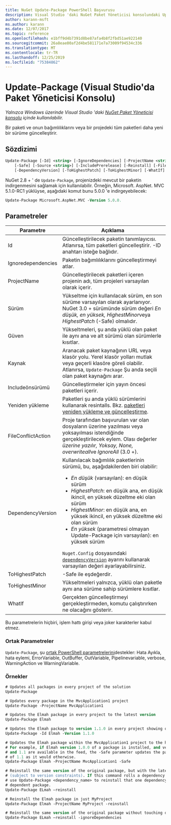 ```yaml
---
title: NuGet Update-Package PowerShell Başvurusu
description: Visual Studio 'daki NuGet Paket Yöneticisi konsolundaki Update-Package PowerShell komutu için başvuru.
author: karann-msft
ms.author: karann
ms.date: 12/07/2017
ms.topic: reference
ms.openlocfilehash: e1bff9d4b7391d8be87afa4b8f2fbd51ae922140
ms.sourcegitcommit: 26a8eae00af2d4be581171e7a73009f94534c336
ms.translationtype: MT
ms.contentlocale: tr-TR
ms.lasthandoff: 12/25/2019
ms.locfileid: "75384862"
---
```

# <a name="update-package-package-manager-console-in-visual-studio"></a>Update-Package (Visual Studio'da Paket Yöneticisi Konsolu)

*Yalnızca Windows üzerinde Visual Studio 'daki [NuGet Paket Yöneticisi konsolu](../../consume-packages/install-use-packages-powershell.md) içinde kullanılabilir.*

Bir paketi ve onun bağımlılıklarını veya bir projedeki tüm paketleri daha yeni bir sürüme güncelleştirir.

## <a name="syntax"></a>Sözdizimi

```ps
Update-Package [-Id] <string> [-IgnoreDependencies] [-ProjectName <string>] [-Version <string>]
    [-Safe] [-Source <string>] [-IncludePrerelease] [-Reinstall] [-FileConflictAction]
    [-DependencyVersion] [-ToHighestPatch] [-ToHighestMinor] [-WhatIf] [<CommonParameters>]
```

NuGet 2.8 + ' de `Update-Package`, projenizdeki mevcut bir paketin indirgenmesini sağlamak için kullanılabilir. Örneğin, Microsoft. AspNet. MVC 5.1.0-RC1 yüklüyse, aşağıdaki komut bunu 5.0.0 'e indirgeyebilecek:

```ps
Update-Package Microsoft.AspNet.MVC -Version 5.0.0.
```

## <a name="parameters"></a>Parametreler

|  Parametre | Açıklama |
| --- | --- |
| Id | Güncelleştirilecek paketin tanımlayıcısı. Atlanırsa, tüm paketleri güncelleştirir. -ID anahtarı isteğe bağlıdır. |
| Ignoredependencies | Paketin bağımlılıklarını güncelleştirmeyi atlar. |
| ProjectName | Güncelleştirilecek paketleri içeren projenin adı, tüm projeleri varsayılan olarak içerir. |
| Sürüm | Yükseltme için kullanılacak sürüm, en son sürüme varsayılan olarak ayarlanıyor. NuGet 3.0 + sürümünde sürüm değeri *En düşük, en yüksek, HighestMinor*veya *HighestPatch* (-Safe) olmalıdır. |
| Güven | Yükseltmeleri, şu anda yüklü olan paket ile aynı ana ve alt sürümü olan sürümlerle kısıtlar. |
| Kaynak | Aranacak paket kaynağının URL veya klasör yolu. Yerel klasör yolları mutlak veya geçerli klasöre göreli olabilir. Atlanırsa, `Update-Package` Şu anda seçili olan paket kaynağını arar. |
| Includeönsürümü | Güncelleştirmeler için yayın öncesi paketleri içerir. |
| Yeniden yükleme | Paketleri şu anda yüklü sürümlerini kullanarak resintalls. Bkz. [paketleri yeniden yükleme ve güncelleştirme](../../consume-packages/reinstalling-and-updating-packages.md). |
| FileConflictAction | Proje tarafından başvurulan var olan dosyaların üzerine yazılması veya yoksayılması istendiğinde gerçekleştirilecek eylem. Olası değerler *üzerine yazılır, Yoksay, None, overwriteall*ve *IgnoreAll* (3.0 +). |
| DependencyVersion | Kullanılacak bağımlılık paketlerinin sürümü, bu, aşağıdakilerden biri olabilir:<br/><ul><li>*En düşük* (varsayılan): en düşük sürüm</li><li>*HighestPatch*: en düşük ana, en düşük ikincil, en yüksek düzeltme eki olan sürüm</li><li>*HighestMinor*: en düşük ana, en yüksek ikincil, en yüksek düzeltme eki olan sürüm</li><li>*En yüksek* (parametresi olmayan Update-Package için varsayılan): en yüksek sürüm</li></ul>`Nuget.Config` dosyasındaki [`dependencyVersion`](../nuget-config-file.md#config-section) ayarını kullanarak varsayılan değeri ayarlayabilirsiniz. |
| ToHighestPatch | -Safe ile eşdeğerdir. |
| ToHighestMinor | Yükseltmeleri yalnızca, yüklü olan paketle aynı ana sürüme sahip sürümlere kısıtlar. |
| WhatIf | Gerçekten güncelleştirmeyi gerçekleştirmeden, komutu çalıştırırken ne olacağını gösterir. |

Bu parametrelerin hiçbiri, işlem hattı girişi veya joker karakterler kabul etmez.

### <a name="common-parameters"></a>Ortak Parametreler

`Update-Package`, şu [ortak PowerShell parametrelerini](https://go.microsoft.com/fwlink/?LinkID=113216)destekler: Hata Ayıkla, hata eylemi, ErrorVariable, OutBuffer, OutVariable, Pipelinevariable, verbose, WarningAction ve WarningVariable.

### <a name="examples"></a>Örnekler

```ps
# Updates all packages in every project of the solution
Update-Package

# Updates every package in the MvcApplication1 project
Update-Package -ProjectName MvcApplication1

# Updates the Elmah package in every project to the latest version
Update-Package Elmah

# Updates the Elmah package to version 1.1.0 in every project showing optional -Id usage
Update-Package -Id Elmah -Version 1.1.0

# Updates the Elmah package within the MvcApplication1 project to the highest "safe" version.
# For example, if Elmah version 1.0.0 of a package is installed, and versions 1.0.1, 1.0.2,
# and 1.1 are available in the feed, the -Safe parameter updates the package to 1.0.2 instead
# of 1.1 as it would otherwise.
Update-Package Elmah -ProjectName MvcApplication1 -Safe

# Reinstall the same version of the original package, but with the latest version of dependencies
# (subject to version constraints). If this command rolls a dependency back to an earlier version,
# use Update-Package <dependency_name> to reinstall that one dependency without affecting the
# dependent package.
Update-Package ELmah –reinstall 

# Reinstall the Elmah package in just MyProject
Update-Package Elmah -ProjectName MyProject -reinstall

# Reinstall the same version of the original package without touching dependencies.
Update-Package ELmah –reinstall -ignoreDependencies
```
